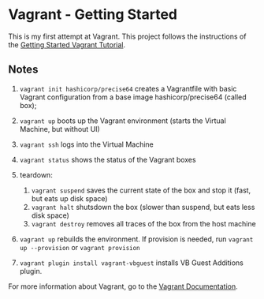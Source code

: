 # Vagrant - Getting Started
This is my first attempt at Vagrant. This project follows the instructions of the [Getting Started Vagrant Tutorial](https://www.vagrantup.com/intro/getting-started/index.html).

## Notes

1. `vagrant init hashicorp/precise64` creates a Vagrantfile with basic Vagrant configuration from a base image hashicorp/precise64 (called box);

2. `vagrant up` boots up the Vagrant environment (starts the Virtual Machine, but without UI)

3. `vagrant ssh` logs into the Virtual Machine

4. `vagrant status` shows the status of the Vagrant boxes

5. teardown:
	1. `vagrant suspend` saves the current state of the box and stop it (fast, but eats up disk space)
	2. `vagrant halt` shutsdown the box (slower than suspend, but eats less disk space)
	3. `vagrant destroy` removes all traces of the box from the host machine

6. `vagrant up` rebuilds the environment. If provision is needed, run `vagrant up --provision` or `vagrant provision`

7. `vagrant plugin install vagrant-vbguest` installs VB Guest Additions plugin.

For more information about Vagrant, go to the [Vagrant Documentation](https://www.vagrantup.com/docs/).
